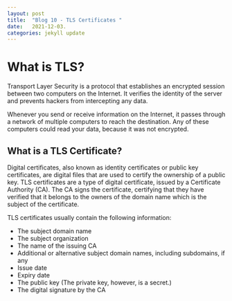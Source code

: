 ```yaml
---
layout: post
title:  "Blog 10 - TLS Certificates "
date:   2021-12-03.
categories: jekyll update
---
```

<h1> What is TLS? </h1>

Transport Layer Security is a protocol that establishes an encrypted session between two computers on the Internet. It verifies the identity of the server and prevents hackers from intercepting any data.

Whenever you send or receive information on the Internet, it passes through a network of multiple computers to reach the destination. Any of these computers could read your data, because it was not encrypted.

<h2> What is a TLS Certificate? </h2> 

Digital certificates, also known as identity certificates or public key certificates, are digital files that are used to certify the ownership of a public key. TLS certificates are a type of digital certificate, issued by a Certificate Authority (CA). The CA signs the certificate, certifying that they have verified that it belongs to the owners of the domain name which is the subject of the certificate.

TLS certificates usually contain the following information:

- The subject domain name
- The subject organization
- The name of the issuing CA
- Additional or alternative subject domain names, including subdomains, if any
- Issue date
- Expiry date
- The public key (The private key, however, is a secret.)
- The digital signature by the CA


